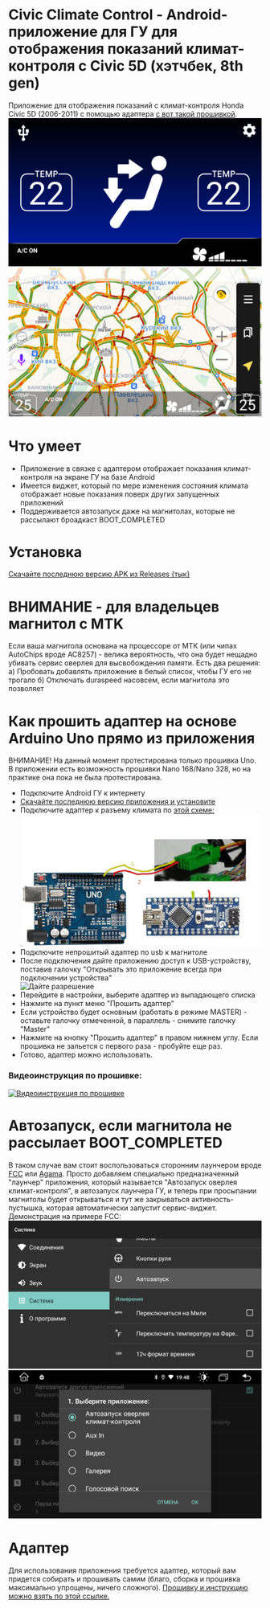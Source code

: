 # Civic Climate Control - Android-приложение для ГУ для отображения показаний климат-контроля с Civic 5D (хэтчбек, 8th gen)
Приложение для отображения показаний с климат-контроля Honda Civic 5D (2006-2011) с помощью адаптера [с вот такой прошивкой](https://github.com/Snow4DV/civic-adapter-platformio). 
</br>
![Pic1](/images/pic1.png)
![Pic2](/images/pic2.png)
# Что умеет
* Приложение в связке с адаптером отображает показания климат-контроля  на экране ГУ на базе Android 
* Имеется виджет, который по мере изменения состояния климата отображает новые показания поверх других запущенных приложений
* Поддерживается автозапуск даже на магнитолах, которые не рассылают броадкаст BOOT\_COMPLETED
# Установка 
[Скачайте последнюю версию APK из Releases {тык}](https://github.com/Snow4DV/CivicClimateControl/releases/latest)
# ВНИМАНИЕ - для владельцев магнитол с MTK
Если ваша магнитола основана на процессоре от МТК (или чипах AutoChips вроде AC8257) - велика вероятность, что она будет нещадно убивать сервис оверлея для высвобождения памяти. Есть два решения: а) Пробовать добавлять приложение в белый список, чтобы ГУ его не трогало б) Отключать duraspeed насовсем, если магнитола это позволяет
# Как прошить адаптер на основе Arduino Uno прямо из приложения
ВНИМАНИЕ! На данный момент протестирована только прошивка Uno. В приложении есть возможность прошивки Nano 168/Nano 328, но на практике она пока не была протестирована.
* Подключите Android ГУ к интернету
* [Скачайте последнюю версию приложения и установите](https://github.com/Snow4DV/CivicClimateControl/releases/latest)
* Подключите адаптер к разъему климата по [этой схеме:](https://github.com/Snow4DV/civic-adapter-platformio/#%D0%BF%D0%BE%D0%B4%D0%BA%D0%BB%D1%8E%D1%87%D0%B5%D0%BD%D0%B8%D0%B5-%D0%B1%D0%B5%D0%B7-%D0%BE%D0%B1%D0%B2%D1%8F%D0%B7%D0%BA%D0%B8)
![Схема подключения](https://github.com/Snow4DV/civic-adapter-platformio/raw/master/connection-example.png)
* Подключите непрошитый адаптер по usb к магнитоле
* После подключения дайте приложению доступ к USB-устройству, поставив галочку "Открывать это приложение всегда при подключении устройства"  
![Дайте разрешение](https://www.virtualhere.com/sites/default/files/android_allow_use.png)
* Перейдите в настройки, выберите адаптер из выпадающего списка 
* Нажмите на пункт меню "Прошить адаптер"
* Если устройство будет основным (работать в режиме MASTER) - оставьте галочку отмеченной, в параллель - снимите галочку "Master"
* Нажмите на кнопку "Прошить адаптер" в правом нижнем углу. Если прошивка не зальется с первого раза - пробуйте еще раз.
* Готово, адаптер можно использовать.  
### Видеоинструкция по прошивке:
[![Видеоинструкция по прошивке](https://img.youtube.com/vi/Pt0uY-M1ryU/0.jpg)](https://www.youtube.com/watch?v=Pt0uY-M1ryU)
# Автозапуск, если магнитола не рассылает BOOT\_COMPLETED
В таком случае вам стоит воспользоваться сторонним лаунчером вроде [FCC](https://4pda.to/forum/index.php?showtopic=882604) или [Agama](https://4pda.to/forum/index.php?showtopic=835814). Просто добавляем специально предназначенный "лаунчер" приложения, который называется "Автозапуск оверлея климат-контроля", в автозапуск лаунчера ГУ, и теперь при просыпании магнитолы будет открываться и тут же закрываться активность-пустышка, которая автоматически запустит сервис-виджет. Демонстрация на примере FCC:
![Pic4](/images/pic4.png)  
![Pic5](/images/pic5.png)  
# Адаптер
Для использования приложения требуется адаптер, который вам придется собирать и прошивать самим (благо, сборка и прошивка максимально упрощены, ничего сложного). [Прошивку и инструкцию можно взять по этой ссылке.](https://github.com/Snow4DV/civic-adapter-platformio)
